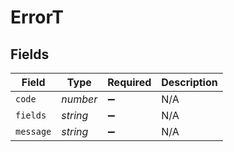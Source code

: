 # ErrorT


## Fields

| Field              | Type               | Required           | Description        |
| ------------------ | ------------------ | ------------------ | ------------------ |
| `code`             | *number*           | :heavy_minus_sign: | N/A                |
| `fields`           | *string*           | :heavy_minus_sign: | N/A                |
| `message`          | *string*           | :heavy_minus_sign: | N/A                |